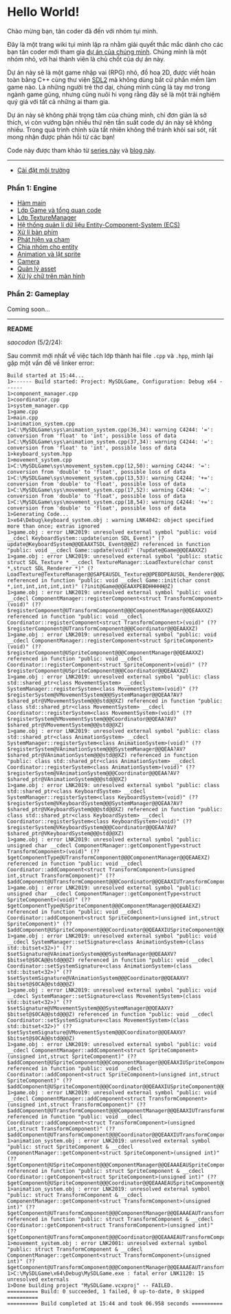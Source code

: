 # Hello World!

Chào mừng bạn, tân coder đã đến với nhóm tụi mình.

Đây là một trang wiki tụi mình lập ra nhằm giải quyết thắc mắc dành cho các bạn tân coder mới tham gia [dự án của chúng mình](https://github.com/Team-BigDy/game). Chúng mình là một nhóm nhỏ, với hai thành viên là chủ chốt của dự án này.

Dự án này sẽ là một game nhập vai (RPG) nhỏ, đồ hoạ 2D, được viết hoàn toàn bằng C++ cùng thư viện [SDL2](https://github.com/libsdl-org/SDL/releases) mà không dùng bất cứ phần mềm làm game nào. Là những người trẻ thơ dại, chúng mình cũng là tay mơ trong ngành game gủng, nhưng cũng nuôi hi vọng rằng đây sẽ là một trải nghiệm quý giá với tất cả những ai tham gia.

Dự án này sẽ không phải trọng tâm của chúng mình, chỉ đơn giản là sở thích, vì còn vướng bận nhiều thứ nên tần suất code dự án này sẽ không nhiều. Trong quá trình chỉnh sửa tất nhiên không thể tránh khỏi sai sót, rất mong nhận được phản hồi từ các bạn!

Code này được tham khảo từ [series này](https://www.youtube.com/playlist?list=PLhfAbcv9cehhkG7ZQK0nfIGJC_C-wSLrx) và [blog này](https://austinmorlan.com/posts/entity_component_system/).

---

- [Cài đặt môi trường](setup.md)

### Phần 1: Engine
- [Hàm main](p1/main-function.md)
- [Lớp Game và tổng quan code](p1/game.md)
- [Lớp TextureManager](https://github.com/Team-BigDy/game/blob/main/core/texture_manager.hpp)
- [Hệ thống quản lí dữ liệu Entity-Component-System (ECS)](p1/ecs.md)
- [Xử lí bàn phím](p1/keyboard.md)
- [Phát hiện va chạm](p1/collision.md)
- [Chia nhóm cho entity](p1/entity-grouping.md)
- [Animation và lật sprite](p1/animation.md)
- [Camera](p1/camera.md)
- [Quản lý asset](p1/asset-manager.md)
- [Xử lý chữ trên màn hình](p1/sdl-ttf.md)

### Phần 2: Gameplay
Coming soon...

---

**README**

*saocodon* (5/2/24):

Sau commit mới nhất về việc tách lớp thành hai file `.cpp` và `.hpp`, mình lại gặp một vấn đề về linker error:

```
Build started at 15:44...
1>------ Build started: Project: MySDLGame, Configuration: Debug x64 ------
1>component_manager.cpp
1>coordinator.cpp
1>system_manager.cpp
1>game.cpp
1>main.cpp
1>animation_system.cpp
1>C:\MySDLGame\sys\animation_system.cpp(36,34): warning C4244: '=': conversion from 'float' to 'int', possible loss of data
1>C:\MySDLGame\sys\animation_system.cpp(37,34): warning C4244: '=': conversion from 'float' to 'int', possible loss of data
1>keyboard_system.hpp
1>movement_system.cpp
1>C:\MySDLGame\sys\movement_system.cpp(12,50): warning C4244: '=': conversion from 'double' to 'float', possible loss of data
1>C:\MySDLGame\sys\movement_system.cpp(13,53): warning C4244: '+=': conversion from 'double' to 'float', possible loss of data
1>C:\MySDLGame\sys\movement_system.cpp(17,52): warning C4244: '=': conversion from 'double' to 'float', possible loss of data
1>C:\MySDLGame\sys\movement_system.cpp(18,54): warning C4244: '+=': conversion from 'double' to 'float', possible loss of data
1>Generating Code...
1>x64\Debug\keyboard_system.obj : warning LNK4042: object specified more than once; extras ignored
1>game.obj : error LNK2019: unresolved external symbol "public: void __cdecl KeyboardSystem::update(union SDL_Event)" (?update@KeyboardSystem@@QEAAXTSDL_Event@@@Z) referenced in function "public: void __cdecl Game::update(void)" (?update@Game@@QEAAXXZ)
1>game.obj : error LNK2019: unresolved external symbol "public: static struct SDL_Texture * __cdecl TextureManager::LoadTexture(char const *,struct SDL_Renderer *)" (?LoadTexture@TextureManager@@SAPEAUSDL_Texture@@PEBDPEAUSDL_Renderer@@@Z) referenced in function "public: void __cdecl Game::init(char const *,int,int,int,int,int)" (?init@Game@@QEAAXPEBDHHHHH@Z)
1>game.obj : error LNK2019: unresolved external symbol "public: void __cdecl ComponentManager::registerComponent<struct TransformComponent>(void)" (??$registerComponent@UTransformComponent@@@ComponentManager@@QEAAXXZ) referenced in function "public: void __cdecl Coordinator::registerComponent<struct TransformComponent>(void)" (??$registerComponent@UTransformComponent@@@Coordinator@@QEAAXXZ)
1>game.obj : error LNK2019: unresolved external symbol "public: void __cdecl ComponentManager::registerComponent<struct SpriteComponent>(void)" (??$registerComponent@USpriteComponent@@@ComponentManager@@QEAAXXZ) referenced in function "public: void __cdecl Coordinator::registerComponent<struct SpriteComponent>(void)" (??$registerComponent@USpriteComponent@@@Coordinator@@QEAAXXZ)
1>game.obj : error LNK2019: unresolved external symbol "public: class std::shared_ptr<class MovementSystem> __cdecl SystemManager::registerSystem<class MovementSystem>(void)" (??$registerSystem@VMovementSystem@@@SystemManager@@QEAA?AV?$shared_ptr@VMovementSystem@@@std@@XZ) referenced in function "public: class std::shared_ptr<class MovementSystem> __cdecl Coordinator::registerSystem<class MovementSystem>(void)" (??$registerSystem@VMovementSystem@@@Coordinator@@QEAA?AV?$shared_ptr@VMovementSystem@@@std@@XZ)
1>game.obj : error LNK2019: unresolved external symbol "public: class std::shared_ptr<class AnimationSystem> __cdecl SystemManager::registerSystem<class AnimationSystem>(void)" (??$registerSystem@VAnimationSystem@@@SystemManager@@QEAA?AV?$shared_ptr@VAnimationSystem@@@std@@XZ) referenced in function "public: class std::shared_ptr<class AnimationSystem> __cdecl Coordinator::registerSystem<class AnimationSystem>(void)" (??$registerSystem@VAnimationSystem@@@Coordinator@@QEAA?AV?$shared_ptr@VAnimationSystem@@@std@@XZ)
1>game.obj : error LNK2019: unresolved external symbol "public: class std::shared_ptr<class KeyboardSystem> __cdecl SystemManager::registerSystem<class KeyboardSystem>(void)" (??$registerSystem@VKeyboardSystem@@@SystemManager@@QEAA?AV?$shared_ptr@VKeyboardSystem@@@std@@XZ) referenced in function "public: class std::shared_ptr<class KeyboardSystem> __cdecl Coordinator::registerSystem<class KeyboardSystem>(void)" (??$registerSystem@VKeyboardSystem@@@Coordinator@@QEAA?AV?$shared_ptr@VKeyboardSystem@@@std@@XZ)
1>game.obj : error LNK2019: unresolved external symbol "public: unsigned char __cdecl ComponentManager::getComponentType<struct TransformComponent>(void)" (??$getComponentType@UTransformComponent@@@ComponentManager@@QEAAEXZ) referenced in function "public: void __cdecl Coordinator::addComponent<struct TransformComponent>(unsigned int,struct TransformComponent)" (??$addComponent@UTransformComponent@@@Coordinator@@QEAAXIUTransformComponent@@@Z)
1>game.obj : error LNK2019: unresolved external symbol "public: unsigned char __cdecl ComponentManager::getComponentType<struct SpriteComponent>(void)" (??$getComponentType@USpriteComponent@@@ComponentManager@@QEAAEXZ) referenced in function "public: void __cdecl Coordinator::addComponent<struct SpriteComponent>(unsigned int,struct SpriteComponent)" (??$addComponent@USpriteComponent@@@Coordinator@@QEAAXIUSpriteComponent@@@Z)
1>game.obj : error LNK2019: unresolved external symbol "public: void __cdecl SystemManager::setSignature<class AnimationSystem>(class std::bitset<32>)" (??$setSignature@VAnimationSystem@@@SystemManager@@QEAAXV?$bitset@$0CA@@std@@@Z) referenced in function "public: void __cdecl Coordinator::setSystemSignature<class AnimationSystem>(class std::bitset<32>)" (??$setSystemSignature@VAnimationSystem@@@Coordinator@@QEAAXV?$bitset@$0CA@@std@@@Z)
1>game.obj : error LNK2019: unresolved external symbol "public: void __cdecl SystemManager::setSignature<class MovementSystem>(class std::bitset<32>)" (??$setSignature@VMovementSystem@@@SystemManager@@QEAAXV?$bitset@$0CA@@std@@@Z) referenced in function "public: void __cdecl Coordinator::setSystemSignature<class MovementSystem>(class std::bitset<32>)" (??$setSystemSignature@VMovementSystem@@@Coordinator@@QEAAXV?$bitset@$0CA@@std@@@Z)
1>game.obj : error LNK2019: unresolved external symbol "public: void __cdecl ComponentManager::addComponent<struct SpriteComponent>(unsigned int,struct SpriteComponent)" (??$addComponent@USpriteComponent@@@ComponentManager@@QEAAXIUSpriteComponent@@@Z) referenced in function "public: void __cdecl Coordinator::addComponent<struct SpriteComponent>(unsigned int,struct SpriteComponent)" (??$addComponent@USpriteComponent@@@Coordinator@@QEAAXIUSpriteComponent@@@Z)
1>game.obj : error LNK2019: unresolved external symbol "public: void __cdecl ComponentManager::addComponent<struct TransformComponent>(unsigned int,struct TransformComponent)" (??$addComponent@UTransformComponent@@@ComponentManager@@QEAAXIUTransformComponent@@@Z) referenced in function "public: void __cdecl Coordinator::addComponent<struct TransformComponent>(unsigned int,struct TransformComponent)" (??$addComponent@UTransformComponent@@@Coordinator@@QEAAXIUTransformComponent@@@Z)
1>animation_system.obj : error LNK2019: unresolved external symbol "public: struct SpriteComponent & __cdecl ComponentManager::getComponent<struct SpriteComponent>(unsigned int)" (??$getComponent@USpriteComponent@@@ComponentManager@@QEAAAEAUSpriteComponent@@I@Z) referenced in function "public: struct SpriteComponent & __cdecl Coordinator::getComponent<struct SpriteComponent>(unsigned int)" (??$getComponent@USpriteComponent@@@Coordinator@@QEAAAEAUSpriteComponent@@I@Z)
1>animation_system.obj : error LNK2019: unresolved external symbol "public: struct TransformComponent & __cdecl ComponentManager::getComponent<struct TransformComponent>(unsigned int)" (??$getComponent@UTransformComponent@@@ComponentManager@@QEAAAEAUTransformComponent@@I@Z) referenced in function "public: struct TransformComponent & __cdecl Coordinator::getComponent<struct TransformComponent>(unsigned int)" (??$getComponent@UTransformComponent@@@Coordinator@@QEAAAEAUTransformComponent@@I@Z)
1>movement_system.obj : error LNK2001: unresolved external symbol "public: struct TransformComponent & __cdecl ComponentManager::getComponent<struct TransformComponent>(unsigned int)" (??$getComponent@UTransformComponent@@@ComponentManager@@QEAAAEAUTransformComponent@@I@Z)
1>C:\MySDLGame\x64\Debug\MySDLGame.exe : fatal error LNK1120: 15 unresolved externals
1>Done building project "MySDLGame.vcxproj" -- FAILED.
========== Build: 0 succeeded, 1 failed, 0 up-to-date, 0 skipped ==========
========== Build completed at 15:44 and took 06.958 seconds ==========
```